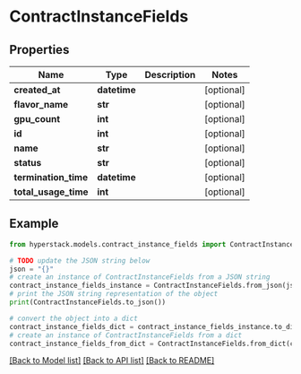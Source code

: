 # ContractInstanceFields


## Properties

Name | Type | Description | Notes
------------ | ------------- | ------------- | -------------
**created_at** | **datetime** |  | [optional] 
**flavor_name** | **str** |  | [optional] 
**gpu_count** | **int** |  | [optional] 
**id** | **int** |  | [optional] 
**name** | **str** |  | [optional] 
**status** | **str** |  | [optional] 
**termination_time** | **datetime** |  | [optional] 
**total_usage_time** | **int** |  | [optional] 

## Example

```python
from hyperstack.models.contract_instance_fields import ContractInstanceFields

# TODO update the JSON string below
json = "{}"
# create an instance of ContractInstanceFields from a JSON string
contract_instance_fields_instance = ContractInstanceFields.from_json(json)
# print the JSON string representation of the object
print(ContractInstanceFields.to_json())

# convert the object into a dict
contract_instance_fields_dict = contract_instance_fields_instance.to_dict()
# create an instance of ContractInstanceFields from a dict
contract_instance_fields_from_dict = ContractInstanceFields.from_dict(contract_instance_fields_dict)
```
[[Back to Model list]](../README.md#documentation-for-models) [[Back to API list]](../README.md#documentation-for-api-endpoints) [[Back to README]](../README.md)


